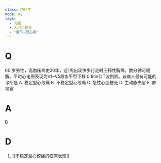 ```yaml
---
class: 内科学
mode: A2
tags:
  - 习题
  - 人卫习题集
  - "章节-冠心病"
---
```


# Q
60 岁男性，高血压病史20年，近1周出现快步行走时压榨性胸痛，数分钟可缓解。平时心电图表现为V1~V5段水平型下移 0.1mV伴T波倒置。该病人最有可能的诊断是
A. 稳定型心绞痛 
B. 不稳定型心绞痛
C. 急性心肌梗死 
D. 主动脉夹层
E. 肺栓塞
# A
B
# D
1. [[不稳定型心绞痛的临床表现]]
